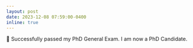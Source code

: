 ```yaml
---
layout: post
date: 2023-12-08 07:59:00-0400
inline: true
---
```


:tada: Successfully passed my PhD General Exam.  I am now a PhD Candidate.